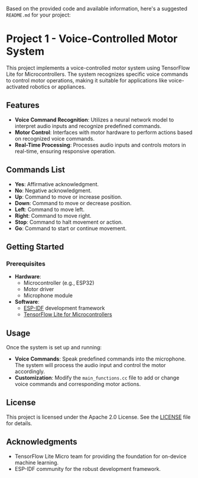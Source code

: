 Based on the provided code and available information, here's a suggested `README.md` for your project:

# Project 1 - Voice-Controlled Motor System

This project implements a voice-controlled motor system using TensorFlow Lite for Microcontrollers. The system recognizes specific voice commands to control motor operations, making it suitable for applications like voice-activated robotics or appliances.

## Features

- **Voice Command Recognition**: Utilizes a neural network model to interpret audio inputs and recognize predefined commands.
- **Motor Control**: Interfaces with motor hardware to perform actions based on recognized voice commands.
- **Real-Time Processing**: Processes audio inputs and controls motors in real-time, ensuring responsive operation.
## Commands List

- **Yes**: Affirmative acknowledgment.
- **No**: Negative acknowledgment.
- **Up**: Command to move or increase position.
- **Down**: Command to move or decrease position.
- **Left**: Command to move left.
- **Right**: Command to move right.
- **Stop**: Command to halt movement or action.
- **Go**: Command to start or continue movement.

## Getting Started

### Prerequisites

- **Hardware**: 
  - Microcontroller (e.g., ESP32)
  - Motor driver
  - Microphone module
- **Software**:
  - [ESP-IDF](https://docs.espressif.com/projects/esp-idf/en/latest/esp32/) development framework
  - [TensorFlow Lite for Microcontrollers](https://www.tensorflow.org/lite/microcontrollers)


## Usage

Once the system is set up and running:

- **Voice Commands**: Speak predefined commands into the microphone. The system will process the audio input and control the motor accordingly.
- **Customization**: Modify the `main_functions.cc` file to add or change voice commands and corresponding motor actions.

## License

This project is licensed under the Apache 2.0 License. See the [LICENSE](LICENSE) file for details.

## Acknowledgments

- TensorFlow Lite Micro team for providing the foundation for on-device machine learning.
- ESP-IDF community for the robust development framework.

